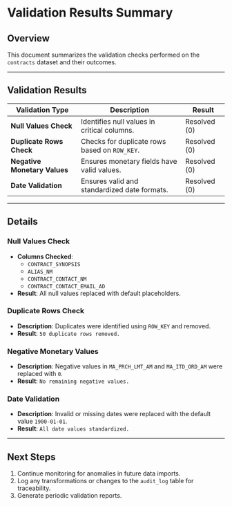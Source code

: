 # Validation Results Summary

## Overview
This document summarizes the validation checks performed on the `contracts` dataset and their outcomes.

---

## Validation Results
| Validation Type             | Description                                     | Result       |
|-----------------------------|-------------------------------------------------|--------------|
| **Null Values Check**       | Identifies null values in critical columns.     | Resolved (0) |
| **Duplicate Rows Check**    | Checks for duplicate rows based on `ROW_KEY`.   | Resolved (0) |
| **Negative Monetary Values**| Ensures monetary fields have valid values.      | Resolved (0) |
| **Date Validation**         | Ensures valid and standardized date formats.    | Resolved (0) |

---

## Details

### Null Values Check
- **Columns Checked**:
  - `CONTRACT_SYNOPSIS`
  - `ALIAS_NM`
  - `CONTRACT_CONTACT_NM`
  - `CONTRACT_CONTACT_EMAIL_AD`
- **Result**: All null values replaced with default placeholders.

### Duplicate Rows Check
- **Description**: Duplicates were identified using `ROW_KEY` and removed.
- **Result**: `50 duplicate rows removed.`

### Negative Monetary Values
- **Description**: Negative values in `MA_PRCH_LMT_AM` and `MA_ITD_ORD_AM` were replaced with `0`.
- **Result**: `No remaining negative values.`

### Date Validation
- **Description**: Invalid or missing dates were replaced with the default value `1900-01-01`.
- **Result**: `All date values standardized.`

---

## Next Steps
1. Continue monitoring for anomalies in future data imports.
2. Log any transformations or changes to the `audit_log` table for traceability.
3. Generate periodic validation reports.